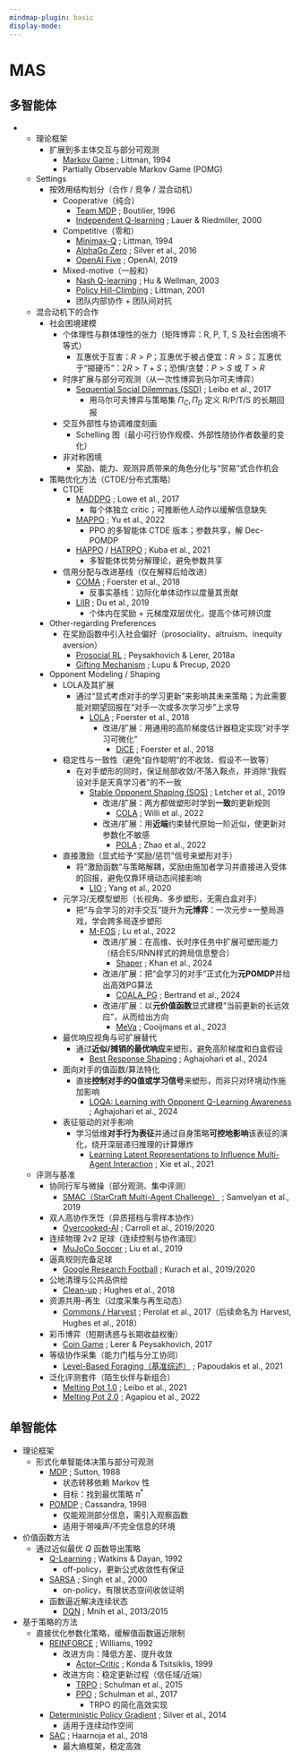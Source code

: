 ```yaml
---
mindmap-plugin: basic
display-mode:
---
```


# MAS

## 多智能体
-
    - 理论框架
        - 扩展到多主体交互与部分可观测
            - [Markov Game](https://www.jmlr.org/papers/volume4/littman03a/littman03a.pdf) ; Littman, 1994
            - Partially Observable Markov Game (POMG)
    - Settings
        - 按效用结构划分（合作 / 竞争 / 混合动机）
            - Cooperative（纯合）
                - [Team MDP](https://link.springer.com/chapter/10.1007/3-540-61380-2_18) ; Boutilier, 1996
                - [Independent Q-learning](https://link.springer.com/chapter/10.1007/3-540-45545-0_14) ; Lauer & Riedmiller, 2000
            - Competitive（零和）
                - [Minimax-Q](https://www.jmlr.org/papers/volume4/littman03a/littman03a.pdf) ; Littman, 1994
                - [AlphaGo Zero](https://www.nature.com/articles/nature24270) ; Silver et al., 2016
                - [OpenAI Five](https://arxiv.org/abs/1912.06680) ; OpenAI, 2019
            - Mixed-motive（一般和）
                - [Nash Q-learning](https://dl.acm.org/doi/10.1145/502512.502549) ; Hu & Wellman, 2003
                - [Policy Hill-Climbing](https://www.sciencedirect.com/science/article/pii/S0004370201001250) ; Littman, 2001
                - 团队内部协作 + 团队间对抗
    - 混合动机下的合作
		- 社会困境建模
			- 个体理性与群体理性的张力（矩阵博弈：R, P, T, S 及社会困境不等式）
				- 互惠优于互害：$R>P$；互惠优于被占便宜：$R>S$；互惠优于“掷硬币”：$2R>T+S$；恐惧/贪婪：$P>S$ 或 $T>R$
			- 时序扩展与部分可观测（从一次性博弈到马尔可夫博弈）
				- [Sequential Social Dilemmas (SSD)](https://arxiv.org/abs/1702.03037) ; Leibo et al., 2017
					- 用马尔可夫博弈与策略集 $\Pi_C,\Pi_D$ 定义 R/P/T/S 的长期回报
			- 交互外部性与协调难度刻画
				- Schelling 图（最小可行协作规模、外部性随协作者数量的变化）
			- 非对称困境
				- 奖励、能力、观测异质带来的角色分化与“贸易”式合作机会
		- 策略优化方法（CTDE/分布式策略）
			- CTDE
				- [MADDPG](https://arxiv.org/abs/1706.02275) ; Lowe et al., 2017
					- 每个体独立 critic；可推断他人动作以缓解信息缺失
				- [MAPPO](https://arxiv.org/abs/2103.01955) ; Yu et al., 2022
					- PPO 的多智能体 CTDE 版本；参数共享，解 Dec-POMDP
				- [HAPPO](https://arxiv.org/abs/2109.11251) / [HATRPO](https://arxiv.org/abs/2109.11251) ; Kuba et al., 2021
					- 多智能体优势分解理论，避免参数共享
			- 信用分配与改进基线（仅在解释后给改进）
				- [COMA](https://arxiv.org/abs/1705.08926) ; Foerster et al., 2018
					- 反事实基线：边际化单体动作以度量其贡献
				- [LIIR](https://arxiv.org/abs/1906.10129) ; Du et al., 2019
					- 个体内在奖励 + 元梯度双层优化，提高个体可辨识度
		- Other-regarding Preferences
			- 在奖励函数中引入社会偏好（prosociality、altruism、inequity aversion）
				- [Prosocial RL](https://arxiv.org/abs/1707.02341) ; Peysakhovich & Lerer, 2018a
				- [Gifting Mechanism](https://arxiv.org/abs/2006.12044) ; Lupu & Precup, 2020
		- Opponent Modeling / Shaping
			- LOLA及其扩展
				- 通过“显式考虑对手的学习更新”来影响其未来策略；为此需要能对期望回报在“对手一次或多次学习步”上求导
					- [LOLA](https://arxiv.org/abs/1709.04326) ; Foerster et al., 2018
						- 改进/扩展：用通用的高阶梯度估计器稳定实现“对手学习可微化”
							- [DiCE](https://arxiv.org/abs/1802.05098) ; Foerster et al., 2018
			- 稳定性与一致性（避免“自作聪明”的不收敛、假设不一致等）
				- 在对手塑形的同时，保证局部收敛/不落入鞍点，并消除“我假设对手是天真学习者”的不一致
					- [Stable Opponent Shaping (SOS)](https://arxiv.org/abs/1811.08469) ; Letcher et al., 2019
						- 改进/扩展：两方都做塑形时学到**一致**的更新规则
							- [COLA](https://arxiv.org/abs/2209.07125) ; Willi et al., 2022
						- 改进/扩展：用**近端**约束替代原始一阶近似，使更新对参数化不敏感
							- [POLA](https://openreview.net/forum?id=sq3jtWc2O1n) ; Zhao et al., 2022
			- 直接激励（显式给予“奖励/惩罚”信号来塑形对手）
				- 将“激励函数”与策略解耦，奖励由施加者学习并直接进入受体的回报，避免仅靠环境动态间接影响
					- [LIO](https://openreview.net/forum?id=j9kqa82Yqfm) ; Yang et al., 2020
			- 元学习/无模型塑形（长视角、多步塑形，无需白盒对手）
				- 把“与会学习的对手交互”提升为**元博弈**：一次元步=一整局游戏，学会跨多局逐步塑形
					- [M-FOS](https://openreview.net/forum?id=naY7Qqg8mO) ; Lu et al., 2022
						- 改进/扩展：在高维、长时序任务中扩展可塑形能力（结合ES/RNN样式的跨局信息整合）
							- [Shaper](https://arxiv.org/abs/2402.01068) ; Khan et al., 2024
						- 改进/扩展：把“会学习的对手”正式化为**元POMDP**并给出高效PG算法
							- [COALA_PG](https://arxiv.org/abs/2406.04378) ; Bertrand et al., 2024
						- 改进/扩展：以**元价值函数**显式建模“当前更新的长远效应”，从而给出方向
							- [MeVa](https://arxiv.org/abs/2306.02338) ; Cooijmans et al., 2023
			- 最优响应视角与可扩展替代
				- 通过**近似/摊销的最优响应**来塑形，避免高阶梯度和白盒假设
					- [Best Response Shaping](https://arxiv.org/abs/2404.06519) ; Aghajohari et al., 2024
			- 面向对手的值函数/算法特化
				- 直接**控制对手的Q值或学习信号**来塑形，而非只对环境动作施加影响
					- [LOQA: Learning with Opponent Q-Learning Awareness](https://arxiv.org/abs/2406.02920) ; Aghajohari et al., 2024
			- 表征驱动的对手影响
				- 学习低维**对手行为表征**并通过自身策略**可控地影响**该表征的演化，绕开深层递归推理的计算爆炸
					- [Learning Latent Representations to Influence Multi-Agent Interaction](https://proceedings.mlr.press/v164/xie22a.html) ; Xie et al., 2021
    - 评测与基准
        - 协同行军与微操（部分观测、集中评测）
            - [SMAC（StarCraft Multi-Agent Challenge）](https://arxiv.org/abs/1902.04043) ; Samvelyan et al., 2019
        - 双人高协作烹饪（异质搭档与零样本协作）
            - [Overcooked-AI](https://arxiv.org/abs/1910.05789) ; Carroll et al., 2019/2020
        - 连续物理 2v2 足球（连续控制与协作涌现）
            - [MuJoCo Soccer](https://arxiv.org/abs/1902.07151) ; Liu et al., 2019
        - 逼真规则完备足球
            - [Google Research Football](https://arxiv.org/pdf/1907.11180) ; Kurach et al., 2019/2020
        - 公地清理与公共品供给
            - [Clean-up](https://arxiv.org/abs/1803.08884) ; Hughes et al., 2018
        - 资源共用–再生（过度采集与再生动态）
            - [Commons / Harvest](https://arxiv.org/abs/1707.06600) ; Perolat et al., 2017（后续命名为 Harvest, Hughes et al., 2018）
        - 彩币博弈（短期诱惑与长期收益权衡）
            - [Coin Game](https://arxiv.org/abs/1707.01068) ; Lerer & Peysakhovich, 2017
        - 等级协作采集（能力门槛与分工协同）
            - [Level-Based Foraging（基准综述）](https://arxiv.org/abs/2006.07869) ; Papoudakis et al., 2021
        - 泛化评测套件（陌生伙伴与新组合）
            - [Melting Pot 1.0](https://proceedings.mlr.press/v139/leibo21a/leibo21a.pdf) ; Leibo et al., 2021
            - [Melting Pot 2.0](https://arxiv.org/abs/2211.02856) ; Agapiou et al., 2022


## 单智能体
- 理论框架
    - 形式化单智能体决策与部分可观测
        - [MDP](https://link.springer.com/article/10.1007/BF00992696) ; Sutton, 1988
            - 状态转移依赖 Markov 性
            - 目标：找到最优策略 $\pi^*$
        - [POMDP](https://www.sciencedirect.com/science/article/pii/S000437029800023X) ; Cassandra, 1998
            - 仅能观测部分信息，需引入观察函数
            - 适用于带噪声/不完全信息的环境
- 价值函数方法
    - 通过近似最优 $Q$ 函数导出策略
        - [Q-Learning](https://link.springer.com/article/10.1007/BF00992698) ; Watkins & Dayan, 1992
            - off-policy，更新公式收敛性有保证
        - [SARSA](https://dl.acm.org/doi/10.5555/645529.657617) ; Singh et al., 2000
            - on-policy，有限状态空间收敛证明
        - 函数逼近解决连续状态
            - [DQN](https://arxiv.org/abs/1312.5602) ; Mnih et al., 2013/2015
- 基于策略的方法
    - 直接优化参数化策略，缓解值函数逼近限制
        - [REINFORCE](https://dl.acm.org/doi/10.1145/138243.138273) ; Williams, 1992
            - 改进方向：降低方差、提升收敛
                - [Actor–Critic](https://papers.nips.cc/paper/1786-convergence-properties-of-policy-iteration) ; Konda & Tsitsiklis, 1999
            - 改进方向：稳定更新过程（信任域/近端）
                - [TRPO](https://arxiv.org/abs/1502.05477) ; Schulman et al., 2015
                - [PPO](https://arxiv.org/abs/1707.06347) ; Schulman et al., 2017
                    - TRPO 的简化高效实现
        - [Deterministic Policy Gradient](https://proceedings.mlr.press/v32/silver14.pdf) ; Silver et al., 2014
            - 适用于连续动作空间
        - [SAC](https://arxiv.org/abs/1801.01290) ; Haarnoja et al., 2018
            - 最大熵框架，稳定高效
